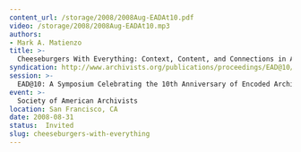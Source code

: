 ```yaml
---
content_url: /storage/2008/2008Aug-EADAt10.pdf
video: /storage/2008/2008Aug-EADAt10.mp3
authors:
- Mark A. Matienzo
title: >-
  Cheeseburgers With Everything: Context, Content, and Connections in Archival Description
syndication: http://www.archivists.org/publications/proceedings/EAD@10/Matienzo-EAD@10.pdf)
session: >-
  EAD@10: A Symposium Celebrating the 10th Anniversary of Encoded Archival Description
event: >-
  Society of American Archivists
location: San Francisco, CA
date: 2008-08-31
status:  Invited
slug: cheeseburgers-with-everything
---
```

